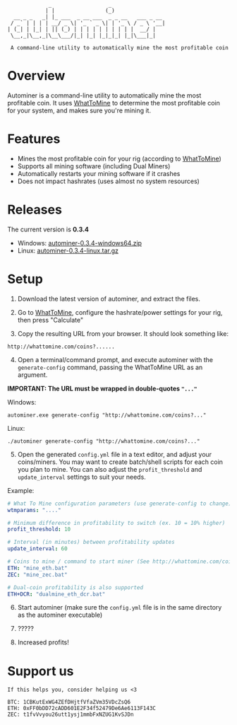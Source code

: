 ```
             _                  _                 
            | |                (_)                
  __ _ _   _| |_ ___  _ __ ___  _ _ __   ___ _ __ 
 / _` | | | | __/ _ \| '_ ` _ \| | '_ \ / _ \ '__|
| (_| | |_| | || (_) | | | | | | | | | |  __/ |   
 \__,_|\__,_|\__\___/|_| |_| |_|_|_| |_|\___|_|   

 A command-line utility to automatically mine the most profitable coin
```

# Overview
Autominer is a command-line utility to automatically mine the most profitable coin. It uses [WhatToMine](http://whattomine.com) to determine the most profitable coin for your system, and makes sure you're mining it.

# Features

* Mines the most profitable coin for your rig (according to [WhatToMine](http://whattomine.com))
* Supports all mining software (including Dual Miners)
* Automatically restarts your mining software if it crashes
* Does not impact hashrates (uses almost no system resources)

# Releases
The current version is **0.3.4**
* Windows: [autominer-0.3.4-windows64.zip](https://github.com/autominer/autominer/releases/download/v0.3.4/autominer-0.3.4-windows64.zip)
* Linux: [autominer-0.3.4-linux.tar.gz](https://github.com/autominer/autominer/releases/download/v0.3.4/autominer-0.3.4-linux.tar.gz)

# Setup
1. Download the latest version of autominer, and extract the files.

2. Go to [WhatToMine](http://whattomine.com), configure the hashrate/power settings for your rig, then press "Calculate"

3. Copy the resulting URL from your browser. It should look something like:

```
http://whattomine.com/coins?......
```

4. Open a terminal/command prompt, and execute autominer with the `generate-config` command, passing the WhatToMine URL as an argument.

**IMPORTANT: The URL must be wrapped in double-quotes `"..."`**

Windows:
```
autominer.exe generate-config "http://whattomine.com/coins?..."
```

Linux:
```
./autominer generate-config "http://whattomine.com/coins?..."
```

5. Open the generated `config.yml` file in a text editor, and adjust your coins/miners. You may want to create batch/shell scripts for each coin you plan to mine. You can also adjust the `profit_threshold` and `update_interval` settings to suit your needs.

Example:
```yml
# What To Mine configuration parameters (use generate-config to change)
wtmparams: "...."

# Minimum difference in profitability to switch (ex. 10 = 10% higher)
profit_threshold: 10

# Interval (in minutes) between profitability updates
update_interval: 60

# Coins to mine / command to start miner (See http://whattomine.com/coins for coin symbols)
ETH: "mine_eth.bat"
ZEC: "mine_zec.bat"

# Dual-coin profitability is also supported
ETH+DCR: "dualmine_eth_dcr.bat"
```

6. Start autominer (make sure the `config.yml` file is in the same directory as the autominer executable)

7. ?????

8. Increased profits!

# Support us
```
If this helps you, consider helping us <3

BTC: 1CBKutExWG4ZEfDHjtfVfaZVm35VDcZsQ6
ETH: 0xFF0bDD72cADD601E2F34f52479De6Ae6113F143C
ZEC: t1fvVvyou26utt1ysj1mmbFxNZUG1KvSJDn
```

